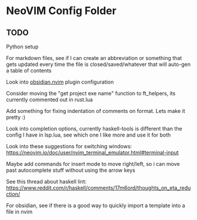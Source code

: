 # NeoVIM Config Folder
## TODO

Python setup

For markdown files, see if I can create an abbreviation or something that gets updated every time the file is closed/saved/whatever that will auto-gen a table of contents

Look into [obsidian.nvim](https://github.com/epwalsh/obsidian.nvim) plugin configuration

Consider moving the "get project exe name" function to ft_helpers, its currently commented out in rust.lua

Add something for fixing indentation of comments on format. Lets make it pretty :)

Look into completion options, currently haskell-tools is different than the config I have in lsp.lua, see which one I like more and use it for both

Look into these suggestions for switching windows: https://neovim.io/doc/user/nvim_terminal_emulator.html#terminal-input

Maybe add commands for insert mode to move right/left, so i can move past autocomplete stuff without using the arrow keys

See this thread about haskell lint: https://www.reddit.com/r/haskell/comments/17m6ord/thoughts_on_eta_reduction/

For obsidian, see if there is a good way to quickly import a template into a file in nvim
